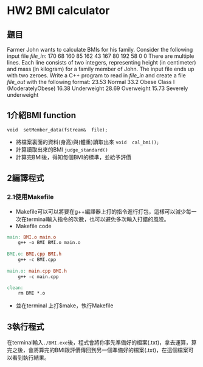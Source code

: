 # HW2 **BMI calculator**

## 題目
Farmer John wants to calculate BMIs for his family. Consider the following input file *file_in*:
170 68 
160 85 
162 43 
167 80 
192 58 
0 0 
There are multiple lines. Each line consists of two integers, representing height (in centimeter) and mass (in kilogram) for a family member of John. The input file ends up with two zeroes. Write a C++ program to read in *file_in* and create a file *file_out* with the following format: 
23.53 Normal 
33.2 Obese Class I (ModeratelyObese) 
16.38 Underweight 
28.69 Overweight 
15.73 Severely underweight

## 1介紹BMI function
``void  setMember_data(fstream&  file);``   
- 將檔案裏面的資料(身高)與(體重)讀取出來
``void  cal_bmi();``
- 計算讀取出來的BMI
``judge_standard()``
- 計算完BMI後，得知每個BMI的標準，並給予評價
## 2編譯程式
### 2.1使用Makefile
- Makefile可以可以將要在g++編譯器上打的指令進行打包，這樣可以減少每一次在terminal輸入指令的次數，也可以避免多次輸入打錯的風險。
- Makefile code
```Makefile
main: BMI.o main.o
	g++ -o BMI BMI.o main.o
	
BMI.o: BMI.cpp BMI.h
	g++ -c BMI.cpp
	
main.o: main.cpp BMI.h
	g++ -c main.cpp

clean:
	rm BMI *.o
```
-  並在terminal 上打$make，執行Makefile
## 3執行程式
在terminal輸入``./BMI.exe``後，程式會將你事先準備好的檔案(.txt)，拿去運算，算完之後，會將算完的BMI跟評價傳回到另一個準備好的檔案(.txt)，在這個檔案可以看到執行結果。
